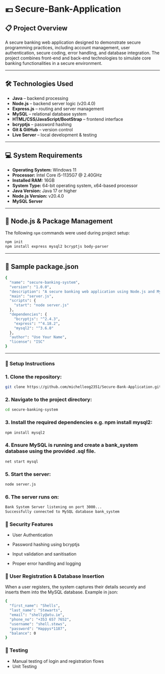 # 💶 Secure-Bank-Application

## 📋 Project Overview

A secure banking web application designed to demonstrate secure programming practices, including account management, user authentication, secure coding, error handling, and database integration. The project combines front-end and back-end technologies to simulate core banking functionalities in a secure environment.

---

## 🛠 Technologies Used

- **Java** – backend processing
- **Node.js** – backend server logic (v20.4.0)
- **Express.js** – routing and server management
- **MySQL** – relational database system
- **HTML/CSS/JavaScript/BootStrap** – frontend interface
- **bcryptjs** – password hashing
- **Git & GitHub** – version control
- **Live Server** – local development & testing

---

## 💻 System Requirements

- **Operating System:** Windows 11
- **Processor:** Intel Core i5-1135G7 @ 2.40GHz
- **Installed RAM:** 16GB
- **System Type:** 64-bit operating system, x64-based processor
- **Java Version:** Java 17 or higher
- **Node.js Version:** v20.4.0
- **MySQL Server**

---

## 🧰 Node.js & Package Management

The following `npm` commands were used during project setup:

```bash
npm init
npm install express mysql2 bcryptjs body-parser
```

---

## 📄 Sample package.json

```bash
{
  "name": "secure-banking-system",
  "version": "1.0.0",
  "description": "A secure banking web application using Node.js and MySQL.",
  "main": "server.js",
  "scripts": {
	"start": "node server.js"
  },
  "dependencies": {
	"bcryptjs": "^2.4.3",
	"express": "^4.18.2",
	"mysql2": "^3.6.0"
  },
  "author": "Use Your Name",
  "license": "ISC"
}
```

---

### 🚀 Setup Instructions

### 1. Clone the repository:

```bash
git clone https://github.com/michelleog2351/Secure-Bank-Application.git
```

### 2. Navigate to the project directory:

```bash
cd secure-banking-system
```

### 3. Install the required dependencies e.g. npm install mysql2:

```bash
npm install mysql2
```

### 4. Ensure MySQL is running and create a bank_system database using the provided .sql file.

```bash
net start mysql
```

### 5. Start the server:

```bash
node server.js
```

### 6. The server runs on:

```bash
Bank System Server listening on port 3000...
Successfully connected to MySQL database bank_system
```

### 🔐 Security Features

- User Authentication

- Password hashing using bcryptjs

- Input validation and sanitisation

- Proper error handling and logging

### 🔄 User Registration & Database Insertion

When a user registers, the system captures their details securely and inserts them into the MySQL database. Example in json:

```bash
{
  "first_name": "Shells",
  "last_name": "Stewarts",
  "email": "shelly@atu.ie",
  "phone_no": "+353 657 7652",
  "username": "shell.stews",
  "password": "Happys*1187",
  "balance": 0
}
```

### 🧪 Testing

- Manual testing of login and registration flows
- Unit Testing
